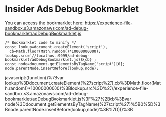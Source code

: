 # Insider Ads Debug Bookmarklet

You can access the bookmarklet here: https://experience-file-sandbox.s3.amazonaws.com/ad-debug-bookmarklet/adDebugBookmarklet.js

```
/* Bookmarklet code to minify */
const lookup=document.createElement('script'),
  cb=Math.floor(Math.random()*10000000000);
lookup.src=`//localhost:9999/ad-debug-bookmarklet/adDebugBookmarklet.js?${cb}`;
const node=document.getElementsByTagName('script')[0];
node.parentNode.insertBefore(lookup,node);

```

javascript:(function()%7Bvar lookup%3Ddocument.createElement(%27script%27),cb%3DMath.floor(Math.random()*10000000000)%3Blookup.src%3D%27//experience-file-sandbox.s3.amazonaws.com/ad-debug-bookmarklet/adDebugBookmarklet.js%3F%27%2Bcb%3Bvar node%3Ddocument.getElementsByTagName(%27script%27)%5B0%5D%3Bnode.parentNode.insertBefore(lookup,node)%3B%7D)()%3B